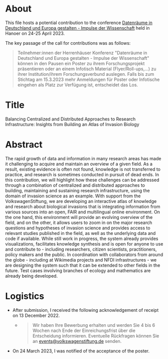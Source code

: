 # About

This file hosts a potential contribution to the conference [Datenräume in Deutschland und Europa gestalten - Impulse der Wissenschaft](https://www.volkswagenstiftung.de/de/veranstaltungen/datenraeume-deutschland-und-europa-gestalten-impulse-der) held in Hanoer on 24-25 April 2023. 

The key passage of the call for contributions was as follows:
> Teilnehmer:innen der Herrenhäuser Konferenz "Datenräume in Deutschland und Europa gestalten - Impulse der Wissenschaft" können in den Pausen ein Poster zu ihrem Forschungsprojekt präsentieren oder an einem Infotisch Material (Flyer/Roll-ups,...) zu ihrer Institution/ihrem Forschungsverbund auslegen. Falls bis zum Stichtag am 15.3.2023 mehr Anmeldungen für Poster oder Infotische eingehen als Platz zur Verfügung ist, entscheidet das Los. 

# Title

Balancing Centralized and Distributed Approaches to Research Infrastructure: Insights from Building an Atlas of Invasion Biology

# Abstract

The rapid growth of data and information in many research areas has made it challenging to acquire and maintain an overview of a given field. As a result, existing evidence is often not found, knowledge is not transferred to practice, and research is sometimes conducted in pursuit of dead ends. In this contribution, we will highlight how these challenges can be addressed through a combination of centralized and distributed approaches to building, maintaining and sustaining research infrastructure, using the domain of invasion science as an example. With support from the VolkswagenStiftung, we are developing an interactive atlas of knowledge and research about biological invasions that is integrating information from various sources into an open, FAIR and multilingual online environment. On the one hand, this environment will provide an evolving overview of the field, and on the other, it allows users to zoom in on the major research questions and hypotheses of invasion science and provides access to relevant studies published in the field, as well as the underlying data and code if available. While still work in progress, the system already provides visualizations, facilitates knowledge synthesis and is open for anyone to use and contribute to - including researchers, citizen scientists, practitioners, policy makers and the public. In coordination with collaborators from around the globe - including at Wikimedia projects and NFDI infrastructures - we are designing the system such that it can be extended to other fields in the future. Test cases involving branches of ecology and mathematics are already being developed.


# Logistics

* After submission, I received the following acknowledgement of receipt on 13 December 2022.
  * > Wir haben Ihre Bewerbung erhalten und werden Sie 4 bis 6 Wochen nach Ende der Einreichungsfrist über die Entscheidung informieren. Eventuelle Rückfragen können Sie an events@volkswagenstiftung.de senden. 
* On 24 March 2023, I was notified of the acceptance of the poster.

